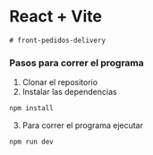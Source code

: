 # React + Vite

    # front-pedidos-delivery

### Pasos para correr el programa

1. Clonar el repositorio
2. Instalar las dependencias

```powershell
npm install
```

3. Para correr el programa ejecutar

```powershell
npm run dev
```
